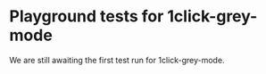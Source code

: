 # Playground tests for 1click-grey-mode
We are still awaiting the first test run for 1click-grey-mode.
